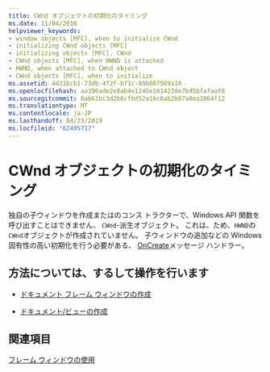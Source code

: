 ```yaml
---
title: CWnd オブジェクトの初期化のタイミング
ms.date: 11/04/2016
helpviewer_keywords:
- window objects [MFC], when to initialize CWnd
- initializing CWnd objects [MFC]
- initializing objects [MFC], CWnd
- CWnd objects [MFC], when HWND is attached
- HWND, when attached to CWnd object
- CWnd objects [MFC], when to initialize
ms.assetid: 4d31bcb1-73db-4f2f-b71c-89b087569a10
ms.openlocfilehash: aa396ade2e8ab4e1245e161423de7bd5bfafaaf8
ms.sourcegitcommit: 0ab61bc3d2b6cfbd52a16c6ab2b97a8ea1864f12
ms.translationtype: MT
ms.contentlocale: ja-JP
ms.lasthandoff: 04/23/2019
ms.locfileid: "62405717"
---
```

# <a name="when-to-initialize-cwnd-objects"></a>CWnd オブジェクトの初期化のタイミング

独自の子ウィンドウを作成またはのコンス トラクターで、Windows API 関数を呼び出すことはできません、 `CWnd`-派生オブジェクト。 これは、ため、`HWND`の`CWnd`オブジェクトが作成されていません。 子ウィンドウの追加などの Windows 固有性の高い初期化を行う必要がある、 [OnCreate](../mfc/reference/cwnd-class.md#oncreate)メッセージ ハンドラー。

## <a name="what-do-you-want-to-know-more-about"></a>方法については、するして操作を行います

- [ドキュメント フレーム ウィンドウの作成](../mfc/creating-document-frame-windows.md)

- [ドキュメント/ビューの作成](../mfc/document-view-creation.md)

## <a name="see-also"></a>関連項目

[フレーム ウィンドウの使用](../mfc/using-frame-windows.md)

